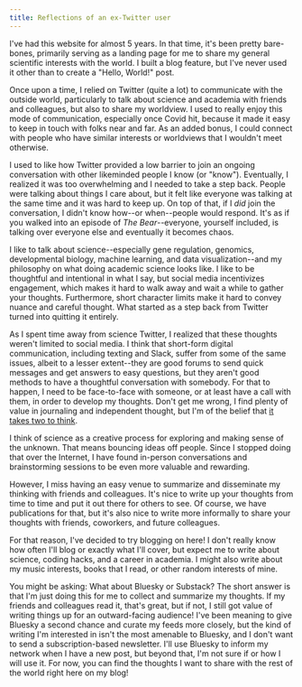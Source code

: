 ```yaml
---
title: Reflections of an ex-Twitter user
---
```

I've had this website for almost 5 years. In that time, it's been pretty bare-bones, primarily serving as a landing page for me to share my general scientific interests with the world. I built a blog feature, but I've never used it other than to create a "Hello, World!" post.

Once upon a time, I relied on Twitter (quite a lot) to communicate with the outside world, particularly to talk about science and academia with friends and colleagues, but also to share my worldview. I used to really enjoy this mode of communication, especially once Covid hit, because it made it easy to keep in touch with folks near and far. As an added bonus, I could connect with people who have similar interests or worldviews that I wouldn't meet otherwise.

I used to like how Twitter provided a low barrier to join an ongoing conversation with other likeminded people I know (or "know"). Eventually, I realized it was too overwhelming and I needed to take a step back. People were talking about things I care about, but it felt like everyone was talking at the same time and it was hard to keep up. On top of that, if I *did* join the conversation, I didn't know how--or when--people would respond. It's as if you walked into an episode of *The Bear*--everyone, yourself included, is talking over everyone else and eventually it becomes chaos.

I like to talk about science--especially gene regulation, genomics, developmental biology, machine learning, and data visualization--and my philosophy on what doing academic science looks like. I like to be thoughtful and intentional in what I say, but social media incentivizes engagement, which makes it hard to walk away and wait a while to gather your thoughts. Furthermore, short character limits make it hard to convey nuance and careful thought. What started as a step back from Twitter turned into quitting it entirely.

As I spent time away from science Twitter, I realized that these thoughts weren't limited to social media. I think that short-form digital communication, including texting and Slack, suffer from some of the same issues, albeit to a lesser extent--they are good forums to send quick messages and get answers to easy questions, but they aren't good methods to have a thoughtful conversation with somebody. For that to happen, I need to be face-to-face with someone, or at least have a call with them, in order to develop my thoughts. Don't get me wrong, I find plenty of value in journaling and independent thought, but I'm of the belief that [it takes two to think](https://www.nature.com/articles/s41587-023-02074-2).

I think of science as a creative process for exploring and making sense of the unknown. That means bouncing ideas off people. Since I stopped doing that over the Internet, I have found in-person conversations and brainstorming sessions to be even more valuable and rewarding.

However, I miss having an easy venue to summarize and disseminate my thinking with friends and colleagues. It's nice to write up your thoughts from time to time and put it out there for others to see. Of course, we have publications for that, but it's also nice to write more informally to share your thoughts with friends, coworkers, and future colleagues.

For that reason, I've decided to try blogging on here! I don't really know how often I'll blog or exactly what I'll cover, but expect me to write about science, coding hacks, and a career in academia. I might also write about my music interests, books that I read, or other random interests of mine.

You might be asking: What about Bluesky or Substack? The short answer is that I'm just doing this for me to collect and summarize my thoughts. If my friends and colleagues read it, that's great, but if not, I still got value of writing things up for an outward-facing audience! I've been meaning to give Bluesky a second chance and curate my feeds more closely, but the kind of writing I'm interested in isn't the most amenable to Bluesky, and I don't want to send a subscription-based newsletter. I'll use Bluesky to inform my network when I have a new post, but beyond that, I'm not sure if or how I will use it. For now, you can find the thoughts I want to share with the rest of the world right here on my blog!